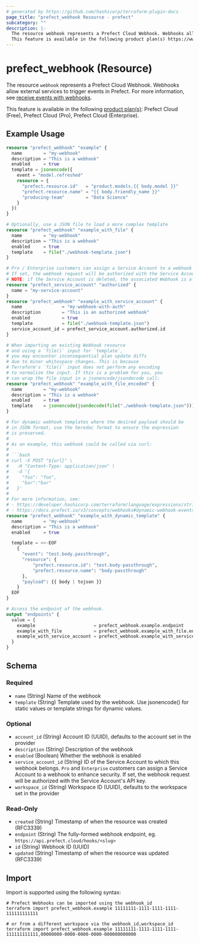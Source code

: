 ```yaml
---
# generated by https://github.com/hashicorp/terraform-plugin-docs
page_title: "prefect_webhook Resource - prefect"
subcategory: ""
description: |-
  The resource webhook represents a Prefect Cloud Webhook. Webhooks allow external services to trigger events in Prefect. For more information, see receive events with webhooks https://docs.prefect.io/v3/automate/events/webhook-triggers.
  This feature is available in the following product plan(s) https://www.prefect.io/pricing: Prefect Cloud (Free), Prefect Cloud (Pro), Prefect Cloud (Enterprise).
---
```


# prefect_webhook (Resource)

The resource `webhook` represents a Prefect Cloud Webhook. Webhooks allow external services to trigger events in Prefect. For more information, see [receive events with webhooks](https://docs.prefect.io/v3/automate/events/webhook-triggers).

This feature is available in the following [product plan(s)](https://www.prefect.io/pricing): Prefect Cloud (Free), Prefect Cloud (Pro), Prefect Cloud (Enterprise).

## Example Usage

```terraform
resource "prefect_webhook" "example" {
  name        = "my-webhook"
  description = "This is a webhook"
  enabled     = true
  template = jsonencode({
    event = "model.refreshed"
    resource = {
      "prefect.resource.id"   = "product.models.{{ body.model }}"
      "prefect.resource.name" = "{{ body.friendly_name }}"
      "producing-team"        = "Data Science"
    }
  })
}

# Optionally, use a JSON file to load a more complex template
resource "prefect_webhook" "example_with_file" {
  name        = "my-webhook"
  description = "This is a webhook"
  enabled     = true
  template    = file("./webhook-template.json")
}

# Pro / Enterprise customers can assign a Service Account to a webhook to enhance security.
# If set, the webhook request will be authorized with the Service Account's API key.
# NOTE: if the Service Account is deleted, the associated Webhook is also deleted.
resource "prefect_service_account" "authorized" {
  name = "my-service-account"
}
resource "prefect_webhook" "example_with_service_account" {
  name               = "my-webhook-with-auth"
  description        = "This is an authorized webhook"
  enabled            = true
  template           = file("./webhook-template.json")
  service_account_id = prefect_service_account.authorized.id
}

# When importing an existing Webhook resource
# and using a `file()` input for `template`,
# you may encounter inconsequential plan update diffs
# due to minor whitespace changes. This is because
# Terraform's `file()` input does not perform any encoding
# to normalize the input. If this is a problem for you, you
# can wrap the file input in a jsonencode/jsondecode call:
resource "prefect_webhook" "example_with_file_encoded" {
  name        = "my-webhook"
  description = "This is a webhook"
  enabled     = true
  template    = jsonencode(jsondecode(file("./webhook-template.json")))
}

# For dynamic webhook templates where the desired payload should be
# in JSON format, use the heredoc format to ensure the expression
# is preserved.
#
# As an example, this webhook could be called via curl:
#
# ```bash
# curl -X POST "${url}" \
#   -H "Content-Type: application/json" \
#   -d '{
#     "foo": "foo",
#     "bar":"bar"
#   }'
#
# For more information, see:
# - https://developer.hashicorp.com/terraform/language/expressions/strings#heredoc-strings
# - https://docs.prefect.io/v3/concepts/webhooks#dynamic-webhook-events
resource "prefect_webhook" "example_with_dynamic_template" {
  name        = "my-webhook"
  description = "This is a webhook"
  enabled     = true

  template = <<-EOF
    {
      "event": "test.body.passthrough",
      "resource": {
          "prefect.resource.id": "test.body-passthrough",
          "prefect.resource.name": "body-passthrough"
      },
      "payload": {{ body | tojson }}
    }
  EOF
}

# Access the endpoint of the webhook.
output "endpoints" {
  value = {
    example                      = prefect_webhook.example.endpoint
    example_with_file            = prefect_webhook.example_with_file.endpoint
    example_with_service_account = prefect_webhook.example_with_service_account.endpoint
  }
}
```

<!-- schema generated by tfplugindocs -->
## Schema

### Required

- `name` (String) Name of the webhook
- `template` (String) Template used by the webhook. Use jsonencode() for static values or template strings for dynamic values.

### Optional

- `account_id` (String) Account ID (UUID), defaults to the account set in the provider
- `description` (String) Description of the webhook
- `enabled` (Boolean) Whether the webhook is enabled
- `service_account_id` (String) ID of the Service Account to which this webhook belongs. `Pro` and `Enterprise` customers can assign a Service Account to a webhook to enhance security. If set, the webhook request will be authorized with the Service Account's API key.
- `workspace_id` (String) Workspace ID (UUID), defaults to the workspace set in the provider

### Read-Only

- `created` (String) Timestamp of when the resource was created (RFC3339)
- `endpoint` (String) The fully-formed webhook endpoint, eg. `https://api.prefect.cloud/hooks/<slug>`
- `id` (String) Webhook ID (UUID)
- `updated` (String) Timestamp of when the resource was updated (RFC3339)

## Import

Import is supported using the following syntax:

```shell
# Prefect Webhooks can be imported using the webhook_id
terraform import prefect_webhook.example 11111111-1111-1111-1111-111111111111

# or from a different workspace via the webhook_id,workspace_id
terraform import prefect_webhook.example 11111111-1111-1111-1111-111111111111,00000000-0000-0000-0000-000000000000
```
